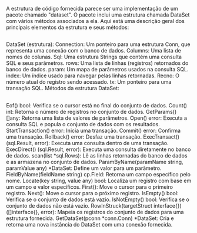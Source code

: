 A estrutura de código fornecida parece ser uma implementação de um pacote chamado "dataset". O pacote inclui uma estrutura chamada DataSet com vários métodos associados a ela. Aqui está uma descrição geral dos principais elementos da estrutura e seus métodos:
## 
DataSet (estrutura):
Connection: Um ponteiro para uma estrutura Conn, que representa uma conexão com o banco de dados.
Columns: Uma lista de nomes de colunas.
Sql: Uma estrutura Strings que contém uma consulta SQL e seus parâmetros.
rows: Uma lista de linhas (registros) retornados do banco de dados.
param: Um mapa de parâmetros usados na consulta SQL.
index: Um índice usado para navegar pelas linhas retornadas.
Recno: O número atual do registro sendo acessado.
tx: Um ponteiro para uma transação SQL.
Métodos da estrutura DataSet:
## 
Eof() bool: Verifica se o cursor está no final do conjunto de dados.
Count() int: Retorna o número de registros no conjunto de dados.
GetParams() []any: Retorna uma lista de valores de parâmetros.
Open() error: Executa a consulta SQL e popula o conjunto de dados com os resultados.
StartTransaction() error: Inicia uma transação.
Commit() error: Confirma uma transação.
Rollback() error: Desfaz uma transação.
ExecTransact() (sql.Result, error): Executa uma consulta dentro de uma transação.
ExecDirect() (sql.Result, error): Executa uma consulta diretamente no banco de dados.
scan(list *sql.Rows): Lê as linhas retornadas do banco de dados e as armazena no conjunto de dados.
ParamByName(paramName string, paramValue any) *DataSet: Define um valor para um parâmetro.
FieldByName(fieldName string) cp.Field: Retorna um campo específico pelo nome.
Locate(key string, value any) bool: Localiza um registro com base em um campo e valor específicos.
First(): Move o cursor para o primeiro registro.
Next(): Move o cursor para o próximo registro.
IsEmpty() bool: Verifica se o conjunto de dados está vazio.
IsNotEmpty() bool: Verifica se o conjunto de dados não está vazio.
RowInStruck(targetStruct interface{}) ([]interface{}, error): Mapeia os registros do conjunto de dados para uma estrutura fornecida.
GetDataSet(pconn *conn.Conn) *DataSet: Cria e retorna uma nova instância do DataSet com uma conexão fornecida.
